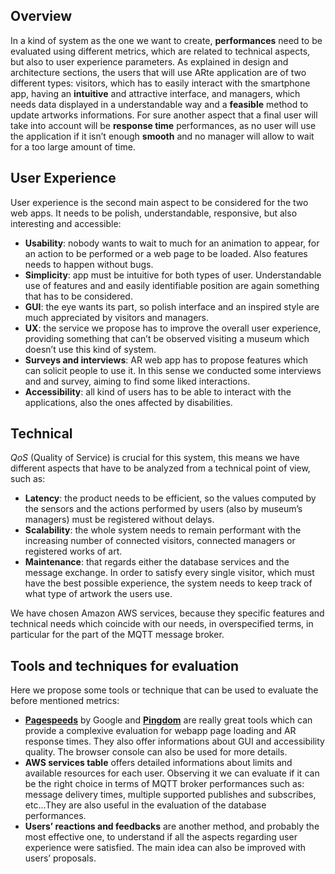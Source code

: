 ## Overview
In a kind of system as the one we want to create, **performances** need to be evaluated using different metrics, which are related to technical aspects, but also to user experience parameters. 
As explained in design and architecture sections, the users that will use ARte application are of two different types: visitors, which has to easily interact with the smartphone app, having an **intuitive** and attractive interface, and managers, which needs data displayed in a understandable way and a **feasible** method to update artworks informations. 
For sure another aspect that a final user will take into account will be **response time** performances, as no user will use the application if it isn’t enough **smooth** and no manager will allow to wait for a too large amount of time.
 
## User Experience
User experience is the second main aspect to be considered for the two web apps. It needs to be polish, understandable, responsive, but also interesting and accessible:

- **Usability**: nobody wants to wait to much for an animation to appear, for an action to be performed or a web page to be loaded. Also features needs to happen without bugs.
- **Simplicity**: app must be intuitive for both types of user. Understandable use of features and and easily identifiable position are again something that has to be considered.
- **GUI**: the eye wants its part, so polish interface and an inspired style are much appreciated by visitors and managers.
- **UX**: the service we propose has to improve the overall user experience, providing something that can’t be observed visiting a museum which doesn’t use this kind of system. 
- **Surveys and interviews**: AR web app has to propose features which can solicit people to use it. In this sense we conducted some interviews and and survey, aiming to find some liked interactions.
- **Accessibility**: all kind of users has to be able to interact with the applications, also the ones affected by disabilities.

## Technical
*QoS* (Quality of Service) is crucial for this system, this means we have different aspects that have to be analyzed from a technical point of view, such as:

- **Latency**: the product needs to be efficient, so the values computed by the sensors and the actions performed by users (also by museum’s managers) must be registered without delays. 
- **Scalability**: the whole system needs to remain performant with the increasing number of connected visitors, connected managers or registered works of art.
- **Maintenance**: that regards either the database services and the message exchange. In order to satisfy every single visitor, which must have the best possible experience, the system needs to keep track of what type of artwork the users use.

We have chosen Amazon AWS services, because they specific features and technical needs which coincide with our needs, in overspecified terms, in particular for the part of the MQTT message broker. 

## Tools and techniques for evaluation

Here we propose some tools or technique that can be used to evaluate the before mentioned metrics:

- [**Pagespeeds**](https://developers.google.com/speed/pagespeed/insights) by Google and [**Pingdom**](https://tools.pingdom.com/) are really great tools which can provide a complexive evaluation for webapp page loading and AR response times. They also offer informations about GUI and accessibility quality. The browser console can also be used for more details.
- **AWS services table** offers detailed informations about limits and available resources for each user. Observing it we can evaluate if it can be the right choice in terms of MQTT broker performances such as: message delivery times, multiple supported publishes and subscribes, etc…They are also useful in the evaluation of the database performances.
- **Users’ reactions and feedbacks** are another method, and probably the most effective one, to understand if all the aspects regarding user experience were satisfied. The main idea can also be improved with users’ proposals.
 


